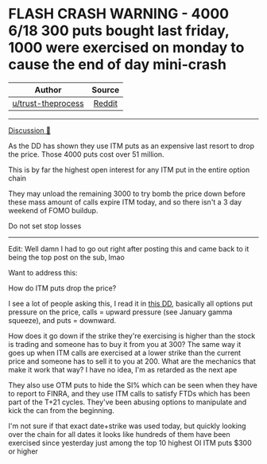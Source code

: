 FLASH CRASH WARNING - 4000 6/18 300 puts bought last friday, 1000 were exercised on monday to cause the end of day mini-crash
=============================================================================================================================

| Author       | Source       | 
| :-------------: |:-------------:|
|  [u/trust-theprocess](https://www.reddit.com/user/trust-theprocess/) | [Reddit](https://www.reddit.com/r/Superstonk/comments/nmxze3/flash_crash_warning_4000_618_300_puts_bought_last/) | 

---

[Discussion 🦍](https://www.reddit.com/r/Superstonk/search?q=flair_name%3A%22Discussion%20%F0%9F%A6%8D%22&restrict_sr=1)

As the DD has shown they use ITM puts as an expensive last resort to drop the price. Those 4000 puts cost over 51 million.

This is by far the highest open interest for any ITM put in the entire option chain

They may unload the remaining 3000 to try bomb the price down before these mass amount of calls expire ITM today, and so there isn't a 3 day weekend of FOMO buildup.

Do not set stop losses

* * * * *

Edit: Well damn I had to go out right after posting this and came back to it being the top post on the sub, lmao

Want to address this:

How do ITM puts drop the price?

I see a lot of people asking this, I read it in [this DD](https://www.reddit.com/r/Superstonk/comments/nc1lny/ive_estimated_the_current_si_based_on_the_si/), basically all options put pressure on the price, calls = upward pressure (see January gamma squeeze), and puts = downward.

How does it go down if the strike they're exercising is higher than the stock is trading and someone has to buy it from you at 300? The same way it goes up when ITM calls are exercised at a lower strike than the current price and someone has to sell it to you at 200. What are the mechanics that make it work that way? I have no idea, I'm as retarded as the next ape

They also use OTM puts to hide the SI% which can be seen when they have to report to FINRA, and they use ITM calls to satisfy FTDs which has been part of the T+21 cycles. They've been abusing options to manipulate and kick the can from the beginning.

I'm not sure if that exact date+strike was used today, but quickly looking over the chain for all dates it looks like hundreds of them have been exercised since yesterday just among the top 10 highest OI ITM puts $300 or higher
